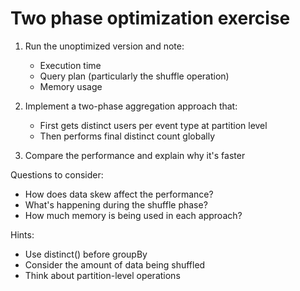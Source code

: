 # Two phase optimization exercise

1. Run the unoptimized version and note:
    - Execution time
    - Query plan (particularly the shuffle operation)
    - Memory usage

1. Implement a two-phase aggregation approach that:
    - First gets distinct users per event type at partition level
    - Then performs final distinct count globally

1. Compare the performance and explain why it's faster

Questions to consider:
- How does data skew affect the performance?
- What's happening during the shuffle phase?
- How much memory is being used in each approach?

Hints:
- Use distinct() before groupBy
- Consider the amount of data being shuffled
- Think about partition-level operations

